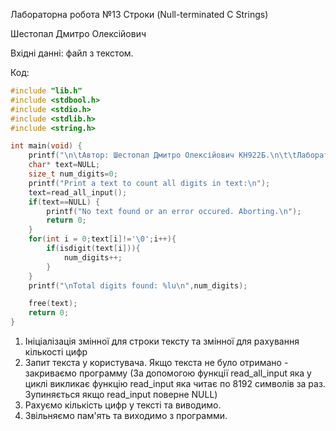 Лабораторна робота №13 Строки (Null-terminated C Strings)

Шестопал Дмитро Олексійович

Вхідні данні: файл з текстом.

Код:

```c
#include "lib.h"
#include <stdbool.h>
#include <stdio.h>
#include <stdlib.h>
#include <string.h>

int main(void) {
    printf("\n\tАвтор: Шестопал Дмитро Олексійович КН922Б.\n\t\tЛабораторна №13. Строки (Null-terminated C Strings)\n\tЗавдання: Знайти всі цифри, які зустрічаються в тексті.\n");
    char* text=NULL;
    size_t num_digits=0;
    printf("Print a text to count all digits in text:\n");
    text=read_all_input();
    if(text==NULL) {
        printf("No text found or an error occured. Aborting.\n");
        return 0;
    }
    for(int i = 0;text[i]!='\0';i++){
        if(isdigit(text[i])){
            num_digits++;
        }
    }
    printf("\nTotal digits found: %lu\n",num_digits);

    free(text);
    return 0;
}
```

1. Ініціалізація змінної для строки тексту та змінної для рахування кількості цифр
2. Запит текста у користувача. Якщо текста не було отримано - закриваємо программу (За допомогою функції read_all_input яка у циклі викликає функцію read_input яка читає по 8192 символів за раз. Зупиняється якщо read_input поверне NULL)
3. Рахуємо кількість цифр у тексті та виводимо.
4. Звільняємо пам'ять та виходимо з программи.
